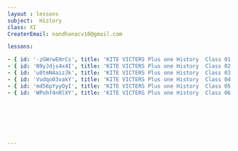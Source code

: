 ```yaml
--- 
layout : lessons 
subject:  History
class: XI
CreaterEmail: nandhanacv10@gmail.com

lessons: 

- { id: '-zGWrwEHrCs', title: 'KITE VICTERS Plus one History  Class 01 (First Bell-ഫസ്റ്റ് ബെല്‍)' }
- { id: 'N9yJdjs4x4I', title: 'KITE VICTERS Plus one History  Class 02 (First Bell-ഫസ്റ്റ് ബെല്‍)' }
- { id: 'u0tmN4aizJk', title: 'KITE VICTERS Plus one History  Class 03 (First Bell-ഫസ്റ്റ് ബെല്‍)' }
- { id: 'Vudqo03vakY', title: 'KITE VICTERS Plus one History  Class 04 (First Bell-ഫസ്റ്റ് ബെല്‍)' }
- { id: 'md56pYyyOyI', title: 'KITE VICTERS Plus one History  Class 05 (First Bell-ഫസ്റ്റ് ബെല്‍)' }
- { id: 'WPohf4nRlXY', title: 'KITE VICTERS Plus one History  Class 06 (First Bell-ഫസ്റ്റ് ബെല്‍)' }







---
```

